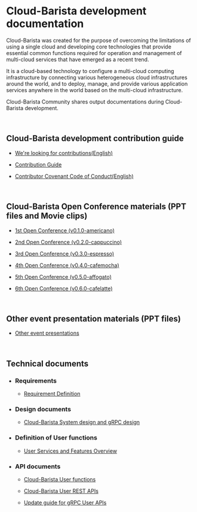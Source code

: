 # Cloud-Barista development documentation
Cloud-Barista was created for the purpose of overcoming the limitations of using a single cloud and developing core technologies that provide essential common functions required for operation and management of multi-cloud services that have emerged as a recent trend.

It is a cloud-based technology to configure a multi-cloud computing infrastructure by connecting various heterogeneous cloud infrastructures around the world, and to deploy, manage, and provide various application services anywhere in the world based on the multi-cloud infrastructure.

Cloud-Barista Community shares output documentations during Cloud-Barista development.

<br>

## Cloud-Barista development contribution guide
- [We're looking for contributions(English)](https://github.com/cloud-barista/docs/blob/master/CONTRIBUTING.md "docs/CONTRIBUTING.md")

- [Contribution Guide](https://github.com/cloud-barista/docs/blob/master/contributing/how_to_open_a_pull_request-ko.md "docs/contributing/how_to_open_a_pull_request-ko.md")

- [Contributor Covenant Code of Conduct(English)](https://github.com/cloud-barista/docs/blob/master/contributing/CODE_OF_CONDUCT.md "docs/contributing/CODE_OF_CONDUCT.md")

<br>

## Cloud-Barista Open Conference materials (PPT files and Movie clips)

- [1st Open Conference (v0.1.0-americano)](https://github.com/cloud-barista/docs/tree/master/openseminar/v0.1.0-americano "docs/openseminar/v0.1.0-americano")

- [2nd Open Conference (v0.2.0-cappuccino)](https://github.com/cloud-barista/docs/tree/master/openseminar/v0.2.0-cappuccino "docs/openseminar/v0.2.0-cappuccino")

- [3rd Open Conference (v0.3.0-espresso)](https://github.com/cloud-barista/docs/tree/master/openseminar/v0.3.0-espresso "docs/openseminar/v0.3.0-espresso")

- [4th Open Conference (v0.4.0-cafemocha)](https://github.com/cloud-barista/docs/tree/master/openseminar/v0.4.0-cafemocha "docs/openseminar/v0.4.0-cafemocha")

- [5th Open Conference (v0.5.0-affogato)](https://github.com/cloud-barista/docs/tree/master/openseminar/v0.5.0-affogato "docs/openseminar/v0.5.0-affogato")

- [6th Open Conference (v0.6.0-cafelatte)](https://github.com/cloud-barista/docs/tree/master/openseminar/v0.6.0-cafelatte "docs/openseminar/v0.6.0-cafelatte")

<br>

## Other event presentation materials (PPT files)

- [Other event presentations](https://github.com/cloud-barista/docs/tree/master/presentations "docs/presentations")


<br>

## Technical documents 

- ### Requirements
  - [Requirement Definition](https://github.com/cloud-barista/docs/tree/master/technical_docs/requirements "docs/technical_docs/requirements")

- ### Design documents
  - [Cloud-Barista System design and gRPC design](https://github.com/cloud-barista/docs/tree/master/technical_docs/design "docs/technical_docs/design")

- ### Definition of User functions

  - [User Services and Features Overview](https://github.com/cloud-barista/docs/blob/master/technical_docs/features/CB-User_Functions.md "docs/technical_docs/features/CB-User_Functions.md")

- ### API documents  
  - [Cloud-Barista User functions](https://github.com/cloud-barista/docs/blob/master/technical_docs/features/CB-User_Functions.md "technical_docs/features/CB-User_Functions.md")

  - [Cloud-Barista User REST APIs](https://github.com/cloud-barista/docs/blob/master/technical_docs/API/CB-User_REST-API.md "docs/technical_docs/API/CB-User_REST-API.md")

  - [Update guide for gRPC User APIs](https://github.com/cloud-barista/docs/blob/master/technical_docs/API/CB-User_gRPC-Go-API-update_guide.md "docs/technical_docs/API/CB-User_gRPC-Go-API-update_guide.md")

